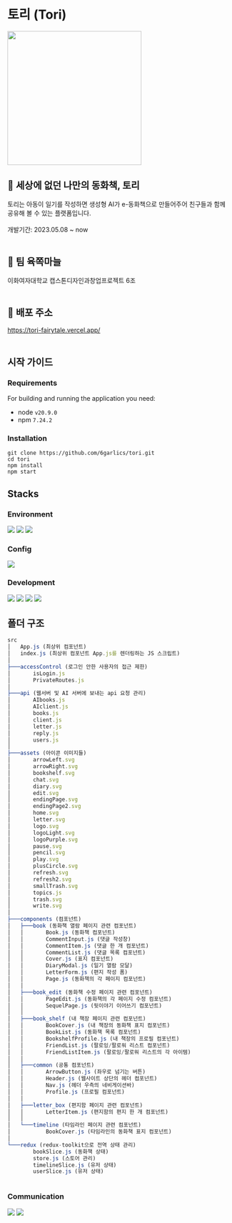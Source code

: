 # 토리 (Tori)

<img width="300" src="https://github.com/6garlics/tori/assets/97157930/cb60a498-f9d3-42ae-8a96-88199c9358d4">

## 📗 세상에 없던 나만의 동화책, 토리
토리는 아동이 일기를 작성하면 생성형 AI가 e-동화책으로 만들어주어 친구들과 함께 공유해 볼 수 있는 플랫폼입니다.
<br/><br/>
개발기간: 2023.05.08 ~ now
<br/><br/>


## 🧄 팀 육쪽마늘
이화여자대학교 캡스톤디자인과창업프로젝트 6조
<br/><br/>

## 📌 배포 주소
https://tori-fairytale.vercel.app/
<br/><br/>

## 시작 가이드
### Requirements

For building and running the application you need: 
- node `v20.9.0`
- npm `7.24.2`


### Installation
```
git clone https://github.com/6garlics/tori.git
cd tori
npm install
npm start
```

## Stacks
### Environment
<div>
<img src="https://img.shields.io/badge/Visual Studio Code-007ACC?style=for-the-badge&logo=Visual Studio Code&logoColor=white"/>
<img src="https://img.shields.io/badge/git-F05032?style=for-the-badge&logo=git&logoColor=white">
<img src="https://img.shields.io/badge/github-181717?style=for-the-badge&logo=github&logoColor=white">
</div>

### Config
<div>
<img src="https://img.shields.io/badge/npm-CB3837?style=for-the-badge&logo=npm&logoColor=white">
</div>

### Development
<div>
<img src="https://img.shields.io/badge/html5-E34F26?style=for-the-badge&logo=visualstudiocode&logoColor=white"> 
<img src="https://img.shields.io/badge/css-1572B6?style=for-the-badge&logo=css3&logoColor=white"> 
<img src="https://img.shields.io/badge/javascript-F7DF1E?style=for-the-badge&logo=javascript&logoColor=black">
<img src="https://img.shields.io/badge/react-61DAFB?style=for-the-badge&logo=react&logoColor=black"> 
</div>

## 폴더 구조
```javascript
src
│   App.js (최상위 컴포넌트)
│   index.js (최상위 컴포넌트 App.js를 렌더링하는 JS 스크립트)
│   
├───accessControl (로그인 안한 사용자의 접근 제한)
│       isLogin.js
│       PrivateRoutes.js
│       
├───api (웹서버 및 AI 서버에 보내는 api 요청 관리)
│       AIbooks.js
│       AIclient.js
│       books.js
│       client.js
│       letter.js
│       reply.js
│       users.js
│       
├───assets (아이콘 이미지들)
│       arrowLeft.svg
│       arrowRight.svg
│       bookshelf.svg
│       chat.svg
│       diary.svg
│       edit.svg
│       endingPage.svg
│       endingPage2.svg
│       home.svg
│       letter.svg
│       logo.svg
│       logoLight.svg
│       logoPurple.svg
│       pause.svg
│       pencil.svg
│       play.svg
│       plusCircle.svg
│       refresh.svg
│       refresh2.svg
│       smallTrash.svg
│       topics.js
│       trash.svg
│       write.svg
│       
├───components (컴포넌트)
│   ├───book (동화책 열람 페이지 관련 컴포넌트)
│   │       Book.js (동화책 컴포넌트)
│   │       CommentInput.js (댓글 작성창)
│   │       CommentItem.js (댓글 한 개 컴포넌트)
│   │       CommentList.js (댓글 목록 컴포넌트)
│   │       Cover.js (표지 컴포넌트)
│   │       DiaryModal.js (일기 열람 모달)
│   │       LetterForm.js (편지 작성 폼)
│   │       Page.js (동화책의 각 페이지 컴포넌트)
│   │       
│   ├───book_edit (동화책 수정 페이지 관련 컴포넌트)
│   │       PageEdit.js (동화책의 각 페이지 수정 컴포넌트)
│   │       SequelPage.js (뒷이야기 이어쓰기 컴포넌트)
│   │       
│   ├───book_shelf (내 책장 페이지 관련 컴포넌트)
│   │       BookCover.js (내 책장의 동화책 표지 컴포넌트)
│   │       BookList.js (동화책 목록 컴포넌트)
│   │       BookshelfProfile.js (내 책장의 프로필 컴포넌트)
│   │       FriendList.js (팔로잉/팔로워 리스트 컴포넌트)
│   │       FriendListItem.js (팔로잉/팔로워 리스트의 각 아이템)
│   │       
│   ├───common (공통 컴포넌트)
│   │       ArrowButton.js (좌우로 넘기는 버튼)
│   │       Header.js (웹사이트 상단의 헤더 컴포넌트)
│   │       Nav.js (헤더 우측의 네비게이션바)
│   │       Profile.js (프로필 컴포넌트)
│   │       
│   ├───letter_box (편지함 페이지 관련 컴포넌트)
│   │       LetterItem.js (편지함의 편지 한 개 컴포넌트)
│   │       
│   └───timeline (타임라인 페이지 관련 컴포넌트)
│           BookCover.js (타임라인의 동화책 표지 컴포넌트)
│       
└───redux (redux-toolkit으로 전역 상태 관리)
        bookSlice.js (동화책 상태)
        store.js (스토어 관리)
        timelineSlice.js (유저 상태)
        userSlice.js (유저 상태)
        
```


### Communication
<div>
<img src="https://img.shields.io/badge/notion-000000?style=for-the-badge&logo=notion&logoColor=white">
<img src="https://img.shields.io/badge/discord-5865F2?style=for-the-badge&logo=discord&logoColor=white"> 
</div>
